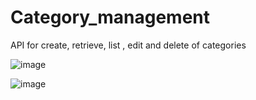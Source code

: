 # Category_management
API for create, retrieve, list , edit and delete of categories

![image](https://user-images.githubusercontent.com/68994357/117440634-f4405280-af51-11eb-8827-628f68884e87.png)

![image](https://user-images.githubusercontent.com/68994357/117440780-2487f100-af52-11eb-9b91-bcd9c4572613.png)
